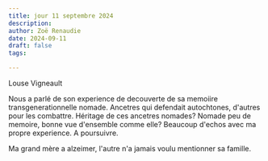 ```yaml
---
title: jour 11 septembre 2024
description: 
author: Zoë Renaudie
date: 2024-09-11
draft: false
tags:

---
```


Louse Vigneault 

Nous a parlé de son experience de decouverte de sa memoiire transgenerationnelle nomade. Ancetres qui defendait autochtones, d'autres pour les combattre. Héritage de ces ancetres nomades? Nomade peu de memoire, bonne vue d'ensemble comme elle?
Beaucoup d'echos avec ma propre experience. A poursuivre.

Ma grand mère a alzeimer, l'autre n'a jamais voulu mentionner sa famille. 